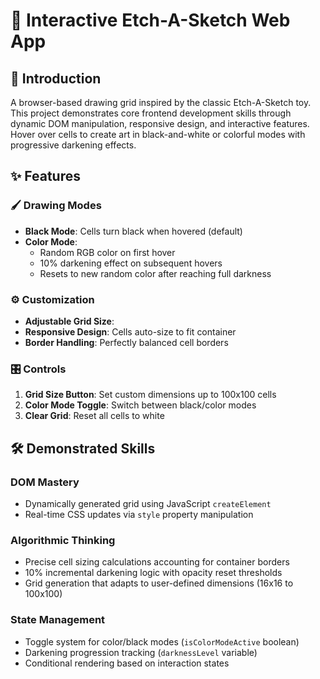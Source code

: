 # 🎨 Interactive Etch-A-Sketch Web App

## 🌟 Introduction

A browser-based drawing grid inspired by the classic Etch-A-Sketch toy. This project demonstrates core frontend development skills through dynamic DOM manipulation, responsive design, and interactive features. Hover over cells to create art in black-and-white or colorful modes with progressive darkening effects.

## ✨ Features

### 🖌️ Drawing Modes

- **Black Mode**: Cells turn black when hovered (default)
- **Color Mode**:
  - Random RGB color on first hover
  - 10% darkening effect on subsequent hovers
  - Resets to new random color after reaching full darkness

### ⚙️ Customization

- **Adjustable Grid Size**:
- **Responsive Design**: Cells auto-size to fit container
- **Border Handling**: Perfectly balanced cell borders

### 🎛️ Controls

1. **Grid Size Button**: Set custom dimensions up to 100x100 cells
2. **Color Mode Toggle**: Switch between black/color modes
3. **Clear Grid**: Reset all cells to white

## 🛠️ Demonstrated Skills

### **DOM Mastery**

- Dynamically generated grid using JavaScript `createElement`
- Real-time CSS updates via `style` property manipulation

### **Algorithmic Thinking**

- Precise cell sizing calculations accounting for container borders
- 10% incremental darkening logic with opacity reset thresholds
- Grid generation that adapts to user-defined dimensions (16x16 to 100x100)

### **State Management**

- Toggle system for color/black modes (`isColorModeActive` boolean)
- Darkening progression tracking (`darknessLevel` variable)
- Conditional rendering based on interaction states
